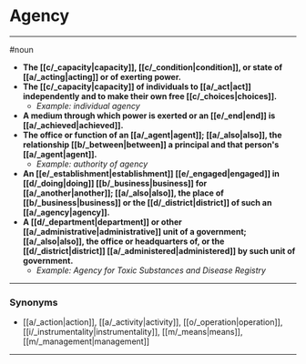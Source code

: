 # Agency
---
#noun
- **The [[c/_capacity|capacity]], [[c/_condition|condition]], or state of [[a/_acting|acting]] or of exerting power.**
- **The [[c/_capacity|capacity]] of individuals to [[a/_act|act]] independently and to make their own free [[c/_choices|choices]].**
	- _Example: individual agency_
- **A medium through which power is exerted or an [[e/_end|end]] is [[a/_achieved|achieved]].**
- **The office or function of an [[a/_agent|agent]]; [[a/_also|also]], the relationship [[b/_between|between]] a principal and that person's [[a/_agent|agent]].**
	- _Example: authority of agency_
- **An [[e/_establishment|establishment]] [[e/_engaged|engaged]] in [[d/_doing|doing]] [[b/_business|business]] for [[a/_another|another]]; [[a/_also|also]], the place of [[b/_business|business]] or the [[d/_district|district]] of such an [[a/_agency|agency]].**
- **A [[d/_department|department]] or other [[a/_administrative|administrative]] unit of a government; [[a/_also|also]], the office or headquarters of, or the [[d/_district|district]] [[a/_administered|administered]] by such unit of government.**
	- _Example: Agency for Toxic Substances and Disease Registry_
---
### Synonyms
- [[a/_action|action]], [[a/_activity|activity]], [[o/_operation|operation]], [[i/_instrumentality|instrumentality]], [[m/_means|means]], [[m/_management|management]]
---
